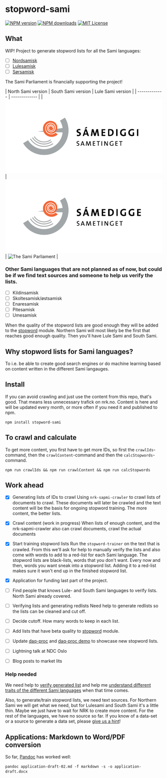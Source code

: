 # stopword-sami

[![NPM version](http://img.shields.io/npm/v/stopword-sami.svg?style=flat)](https://npmjs.org/package/stopword-sami)
[![NPM downloads](http://img.shields.io/npm/dm/stopword-sami.svg?style=flat)](https://npmjs.org/package/stopword-sami) 
[![MIT License](http://img.shields.io/badge/license-MIT-blue.svg?style=flat)](LICENSE)

## What

WIP! Project to generate stopword lists for all the Sami languages:

* [ ] [Nordsamisk](https://snl.no/nordsamisk)
* [ ] [Lulesamisk](https://snl.no/lulesamisk)
* [ ] [Sørsamisk](https://snl.no/s%C3%B8rsamisk)

The Sami Parliament is financially supporting the project!

| North Sami version | South Sami version | Lule Sami version |
| ------------- | ------------- |
| ![The Sami Parliament](./project_documents/Sametingets%20logo%20-%20nordsamisk.png) | ![The Sami Parliament](./project_documents/Sametingets%20logo%20-%20lulesamisk.png) | ![The Sami Parliament](./project_documents/Sametingets%20logo%20-%20s%C3%B8rsamisk.png) |


### Other Sami languages that are not planned as of now, but could be if we find text sources and someone to help us verify the lists.

* [ ] Kildinsamisk
* [ ] Skoltesamisk/østsamisk
* [ ] Enaresamisk
* [ ] Pitesamisk
* [ ] Umesamisk

When the quality of the stopword lists are good enough they will be added to the [stopword](https://github.com/fergiemcdowall/stopword) module. Northern Sami will most likely be the first that reaches good enough quality. Then you'll have Lule Sami and South Sami.

## Why stopword lists for Sami languages?
To i.e. be able to create good search engines or do machine learning based on content written in the different Sami langauges.

## Install
If you can avoid crawling and just use the content from this repo, that's good. That means less unnecessary trafick on nrk.no. Content is here and will be updated every month, or more often if you need it and published to npm.

```console
npm install stopword-sami
```

## To crawl and calculate
To get more content, you first have to get more IDs, so first the `crawlIds`-command, then the `crawlContent`-command and then the `calcStopwords`-command.

```console
npm run crawlIds && npm run crawlContent && npm run calcStopwords
```

## Work ahead

* [x] Generating lists of IDs to crawl
  Using `nrk-sapmi-crawler` to crawl lists of documents to crawl. These documents will later be crawled and the text content will be the basis for ongoing stopword training. The more content, the better lists.



* [x] Crawl content (work in progress)
  When lists of enough content, and the nrk-sapmi-crawler also can crawl documents, crawl the actual documents

* [X] Start training stopword lists
  Run the `stopword-trainer` on the text that is crawled. From this we'll ask for help to manually verify the lists and also come with words to add to a red-list for each Sami language. The stopword lists are black-lists, words that you don't want. Every now and then, words you want sneak into a stopword list. Adding it to a red-list makes sure it won't end up in the finished stopword list.

* [X] Application for funding last part of the project.

* [ ] Find people that knows Lule- and South Sami languages to verify lists. North Sami already covered.

* [ ] Verifying lists and generating redlists
  Need help to generate redlists so the lists can be cleaned and cut off.

* [ ] Decide cutoff. How many words to keep in each list.

* [ ] Add lists that have beta quality to [stopword](https://github.com/fergiemcdowall/stopword/) module.

* [ ] Update [daq-proc](https://github.com/eklem/daq-proc) and [daq-proc demo](https://eklem.github.io/daq-proc/demo/document-processing/) to showcase new stopword lists.

* [ ] Lightning talk at NDC Oslo

* [ ] Blog posts to market lits

### Help needed

We need help to [verify generated list](https://github.com/eklem/stopword-sami/issues/3) and help me [understand different traits of the different Sami languages](https://github.com/eklem/stopword-sami/issues/6) when that time comes.

Also, to generate/train stopword lists, we need text sources. For Northern Sami we will get what we need, but for Lulesami and South Sami it's a little thin. Maybe we just have to wait for NRK to create more content. For the rest of the languages, we have no source so far. If you know of a data-set or a source to generate a data set, please [give us a hint](https://github.com/eklem/stopword-sami/issues/new)!

## Applications: Markdown to Word/PDF conversion

So far, [Pandoc](https://pandoc.org/getting-started.html#step-6-converting-a-file) has worked well:

```console
pandoc application-draft-02.md -f markdown -s -o application-draft.docx
```
